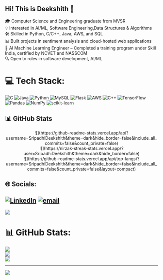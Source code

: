 ## Hi! This is Deekshith 💫
🎓 Computer Science and Engineering graduate from MVSR <br>
💡 Interested in AI/ML, Software Engineering,Data Structures & Algorithms<br>
🛠️ Skilled in Python, C/C++, Java, AWS, and SQL<br>
📊 Built projects in sentiment analysis and cloud-hosted web applications<br>
💼 AI Machine Learning Engineer – Completed a training program under Skill India, certified by NCVET and NASSCOM<br>
🔍 Open to roles in software development, AI/ML<br>

# 💻 Tech Stack:
![C](https://img.shields.io/badge/c-%2300599C.svg?style=plastic&logo=c&logoColor=white) ![Java](https://img.shields.io/badge/java-%23ED8B00.svg?style=plastic&logo=openjdk&logoColor=white) ![Python](https://img.shields.io/badge/python-3670A0?style=plastic&logo=python&logoColor=ffdd54) ![MySQL](https://img.shields.io/badge/mysql-4479A1.svg?style=plastic&logo=mysql&logoColor=white) ![Flask](https://img.shields.io/badge/flask-%23000.svg?style=plastic&logo=flask&logoColor=white) ![AWS](https://img.shields.io/badge/AWS-%23FF9900.svg?style=plastic&logo=amazon-aws&logoColor=white) ![C++](https://img.shields.io/badge/c++-%2300599C.svg?style=plastic&logo=c%2B%2B&logoColor=white) ![TensorFlow](https://img.shields.io/badge/TensorFlow-%23FF6F00.svg?style=plastic&logo=TensorFlow&logoColor=white) ![Pandas](https://img.shields.io/badge/pandas-%23150458.svg?style=plastic&logo=pandas&logoColor=white) ![NumPy](https://img.shields.io/badge/numpy-%23013243.svg?style=plastic&logo=numpy&logoColor=white) ![scikit-learn](https://img.shields.io/badge/scikit--learn-%23F7931E.svg?style=plastic&logo=scikit-learn&logoColor=white)
<h2>📊 GitHub Stats</h2>

<div align="center">
![](https://github-readme-stats.vercel.app/api?username=SripadhiDeekshith&theme=dark&hide_border=false&include_all_commits=false&count_private=false)<br/>
![](https://nirzak-streak-stats.vercel.app/?user=SripadhiDeekshith&theme=dark&hide_border=false)<br/>
![](https://github-readme-stats.vercel.app/api/top-langs/?username=SripadhiDeekshith&theme=dark&hide_border=false&include_all_commits=false&count_private=false&layout=compact)
</div>



## 🌐 Socials:
[![LinkedIn](https://img.shields.io/badge/LinkedIn-%230077B5.svg?logo=linkedin&logoColor=white)](https://linkedin.com/in/deekshith-sripadhi-5a922428b) [![email](https://img.shields.io/badge/Email-D14836?logo=gmail&logoColor=white)](mailto:deekshithsripadhi@gmail.com) 
---
[![](https://visitcount.itsvg.in/api?id=SripadhiDeekshith&icon=5&color=0)](https://visitcount.itsvg.in)

<!-- Proudly created with GPRM ( https://gprm.itsvg.in ) -->
# 📊 GitHub Stats:
![](https://github-readme-stats.vercel.app/api?username=SripadhiDeekshith&theme=dark&hide_border=false&include_all_commits=false&count_private=false)<br/>
![](https://nirzak-streak-stats.vercel.app/?user=SripadhiDeekshith&theme=dark&hide_border=false)<br/>
![](https://github-readme-stats.vercel.app/api/top-langs/?username=SripadhiDeekshith&theme=dark&hide_border=false&include_all_commits=false&count_private=false&layout=compact)

---
[![](https://visitcount.itsvg.in/api?id=SripadhiDeekshith&icon=0&color=0)](https://visitcount.itsvg.in)

<!-- Proudly created with GPRM ( https://gprm.itsvg.in ) -->


